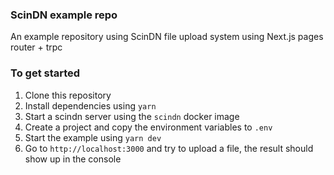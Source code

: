 ### ScinDN example repo

An example repository using ScinDN file upload system using Next.js pages router + trpc

### To get started
1. Clone this repository
2. Install dependencies using `yarn`
3. Start a scindn server using the `scindn` docker image
4. Create a project and copy the environment variables to `.env`
5. Start the example using `yarn dev`
6. Go to `http://localhost:3000` and try to upload a file, the result should show up in the console